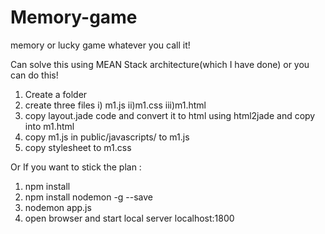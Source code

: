 # Memory-game
memory or lucky game whatever you call it! 

Can solve this using MEAN Stack architecture(which I have done) or you can do this!
 1) Create a folder
 2) create three files 
     i) m1.js
     ii)m1.css
     iii)m1.html
 3) copy layout.jade code and convert it to html using html2jade and copy into m1.html
 4) copy m1.js in public/javascripts/ to m1.js
 5) copy stylesheet to m1.css
 
 Or 
 If you want to stick the plan : 
  1) npm install
  2) npm install nodemon -g --save
  3) nodemon app.js
  4) open browser and start local server localhost:1800
